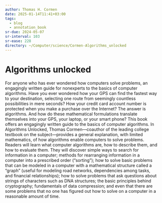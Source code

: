```yaml
---
author: Thomas H. Cormen
date: 2025-01-14T11:41+03:00
tags:
  - blog
  - annotation_book
sr-due: 2024-05-07
sr-interval: 103
sr-ease: 228
directory: ~/Computer/science/Cormen-Algorithms_unlocked
---
```


# Algorithms unlocked

For anyone who has ever wondered how computers solve problems, an engagingly
written guide for nonexperts to the basics of computer algorithms. Have you ever
wondered how your GPS can find the fastest way to your destination, selecting
one route from seemingly countless possibilities in mere seconds? How your
credit card account number is protected when you make a purchase over the
Internet? The answer is algorithms. And how do these mathematical formulations
translate themselves into your GPS, your laptop, or your smart phone? This book
offers an engagingly written guide to the basics of computer algorithms. In
Algorithms Unlocked, Thomas Cormen—coauthor of the leading college textbook on
the subject—provides a general explanation, with limited mathematics, of how
algorithms enable computers to solve problems. Readers will learn what computer
algorithms are, how to describe them, and how to evaluate them. They will
discover simple ways to search for information in a computer; methods for
rearranging information in a computer into a prescribed order (“sorting”); how
to solve basic problems that can be modeled in a computer with a mathematical
structure called a “graph” (useful for modeling road networks, dependencies
among tasks, and financial relationships); how to solve problems that ask
questions about strings of characters such as DNA structures; the basic
principles behind cryptography; fundamentals of data compression; and even that
there are some problems that no one has figured out how to solve on a computer
in a reasonable amount of time.
